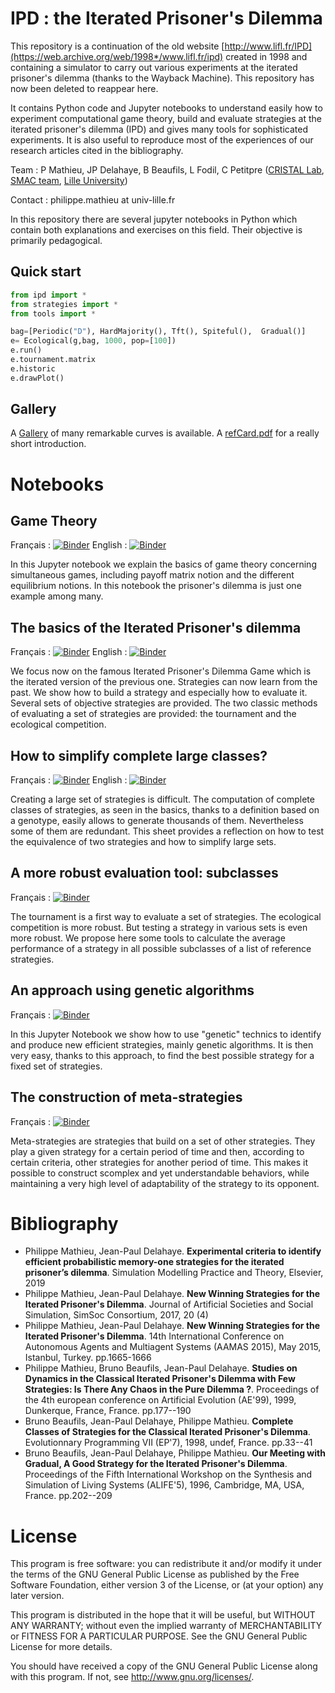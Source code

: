 # IPD : the Iterated Prisoner's Dilemma

This repository is a continuation of the old website [http://www.lifl.fr/IPD](https://web.archive.org/web/1998*/www.lifl.fr/ipd) created in 1998 and containing a simulator to carry out various experiments at the iterated prisoner's dilemma (thanks to the Wayback Machine). This repository has now been deleted to reappear here.

It contains Python code and Jupyter notebooks to understand easily how to experiment computational game theory, build and evaluate strategies at the iterated prisoner's dilemma (IPD) and gives many tools for sophisticated experiments. It is also useful to reproduce most of the experiences of our research articles cited in the bibliography.

Team : P Mathieu, JP Delahaye, B Beaufils, L Fodil, C Petitpre  ([CRISTAL Lab](http://www.cristal.univ-lille.fr), [SMAC team](https://www.cristal.univ-lille.fr/?rubrique27&eid=17), [Lille University](http://www.univ-lille.fr))

Contact : philippe.mathieu at univ-lille.fr

In this repository there are several jupyter notebooks in Python which contain both explanations and exercises on this field. Their objective is primarily pedagogical.

## Quick start

```python
from ipd import *
from strategies import *
from tools import *

bag=[Periodic("D"), HardMajority(), Tft(), Spiteful(),  Gradual()]
e= Ecological(g,bag, 1000, pop=[100])
e.run()
e.tournament.matrix
e.historic
e.drawPlot()
```

## Gallery
A [Gallery](Gallery) of many remarkable curves is available. A [refCard.pdf](ipd_refCard.pdf) for a really short introduction.

# Notebooks

## Game Theory
Français : [![Binder](https://mybinder.org/badge_logo.svg)](https://mybinder.org/v2/gh/cristal-smac/ipd.git/master?filepath=FR/gametheory_fr.ipynb)
English : [![Binder](https://mybinder.org/badge_logo.svg)](https://mybinder.org/v2/gh/cristal-smac/ipd.git/master?filepath=EN/gametheory_en.ipynb)

In this Jupyter notebook we explain the basics of game theory concerning simultaneous games, including payoff matrix notion and the different equilibrium notions. In this notebook the prisoner's dilemma is just one example among many.

## The basics of the Iterated Prisoner's dilemma
Français : [![Binder](https://mybinder.org/badge_logo.svg)](https://mybinder.org/v2/gh/cristal-smac/ipd.git/master?filepath=FR/ipd_basics_fr.ipynb)
English : [![Binder](https://mybinder.org/badge_logo.svg)](https://mybinder.org/v2/gh/cristal-smac/ipd.git/master?filepath=EN/ipd_basics_en.ipynb)

We focus now on the famous Iterated Prisoner's Dilemma Game which is the iterated version of the previous one. Strategies can now learn from the past. We show how to build a strategy and especially how to evaluate it. Several sets of objective strategies are provided. The two classic methods of evaluating a set of strategies are provided: the tournament and the ecological competition.

## How to simplify complete large classes?
Français : [![Binder](https://mybinder.org/badge_logo.svg)](https://mybinder.org/v2/gh/cristal-smac/ipd.git/master?filepath=FR/ipd_tools_simplify_fr.ipynb)
English : [![Binder](https://mybinder.org/badge_logo.svg)](https://mybinder.org/v2/gh/cristal-smac/ipd.git/master?filepath=EN/ipd_tools_simplify_en.ipynb)


Creating a large set of strategies is difficult. The computation of complete classes of strategies, as seen in the basics, thanks to a definition based on a genotype, easily allows to generate thousands of them. Nevertheless some of them are redundant. This sheet provides a reflection on how to test the equivalence of two strategies and how to simplify large sets. 

## A more robust evaluation tool: subclasses
Français : [![Binder](https://mybinder.org/badge_logo.svg)](https://mybinder.org/v2/gh/cristal-smac/ipd.git/master?filepath=FR/ipd_tools_subclasses_fr.ipynb)

The tournament is a first way to evaluate a set of strategies. The ecological competition is more robust. But testing a strategy in various sets is even more robust. We propose here some tools to calculate the average performance of a strategy in all possible subclasses of a list of reference strategies.

## An approach using genetic algorithms
Français : [![Binder](https://mybinder.org/badge_logo.svg)](https://mybinder.org/v2/gh/cristal-smac/ipd.git/master?filepath=FR/ipd_gas_fr.ipynb)

In this Jupyter Notebook we show how to use "genetic" technics to identify and produce new efficient strategies, mainly genetic algorithms. It is then very easy, thanks to this approach, to find the best possible strategy for a fixed set of strategies.


## The construction of meta-strategies
Français : [![Binder](https://mybinder.org/badge_logo.svg)](https://mybinder.org/v2/gh/cristal-smac/ipd.git/master?filepath=FR/ipd_tools_metastrat_fr.ipynb)

Meta-strategies are strategies that build on a set of other strategies. They play a given strategy for a certain period of time and then, according to certain criteria, other strategies for another period of time. This makes it possible to construct scomplex and yet understandable behaviors, while maintaining a very high level of adaptability of the strategy to its opponent.


# Bibliography
- Philippe Mathieu, Jean-Paul Delahaye. **Experimental criteria to identify efficient probabilistic memory-one strategies for the iterated prisoner’s dilemma**. Simulation Modelling Practice and Theory, Elsevier, 2019
- Philippe Mathieu, Jean-Paul Delahaye. **New Winning Strategies for the Iterated Prisoner's Dilemma**. Journal of Artificial Societies and Social Simulation, SimSoc Consortium, 2017, 20 (4)
- Philippe Mathieu, Jean-Paul Delahaye. **New Winning Strategies for the Iterated Prisoner's Dilemma**. 14th International Conference on Autonomous Agents and Multiagent Systems (AAMAS 2015), May 2015, Istanbul, Turkey. pp.1665-1666
- Philippe Mathieu, Bruno Beaufils, Jean-Paul Delahaye. **Studies on Dynamics in the Classical Iterated Prisoner's Dilemma with Few Strategies: Is There Any Chaos in the Pure Dilemma ?**. Proceedings of the 4th european conference on Artificial Evolution (AE'99), 1999, Dunkerque, France, France. pp.177--190
- Bruno Beaufils, Jean-Paul Delahaye, Philippe Mathieu. **Complete Classes of Strategies for the Classical Iterated Prisoner's Dilemma**. Evolutionnary Programming VII (EP'7), 1998, undef, France. pp.33--41
- Bruno Beaufils, Jean-Paul Delahaye, Philippe Mathieu. **Our Meeting with Gradual, A Good Strategy for the Iterated Prisoner's Dilemma**. Proceedings of the Fifth International Workshop on the Synthesis and Simulation of Living Systems (ALIFE'5), 1996, Cambridge, MA, USA, France. pp.202--209

# License

This program is free software: you can redistribute it and/or modify it under the terms of the GNU General Public License as published by the Free Software Foundation, either version 3 of the License, or (at your option) any later version.

This program is distributed in the hope that it will be useful, but WITHOUT ANY WARRANTY; without even the implied warranty of MERCHANTABILITY or FITNESS FOR A PARTICULAR PURPOSE.
See the GNU General Public License for more details.

You should have received a copy of the GNU General Public License along with this program.
If not, see http://www.gnu.org/licenses/.
